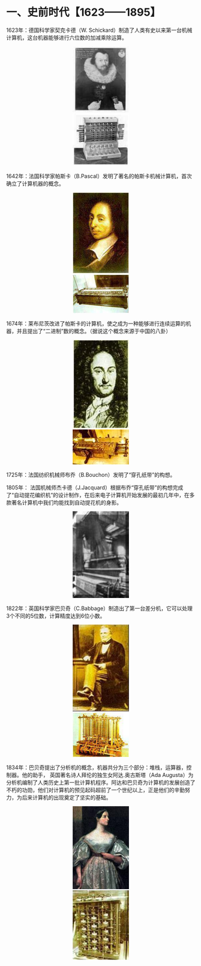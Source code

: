 # 一、史前时代【1623——1895】
1623年：德国科学家契克卡德（W. Schickard）制造了人类有史以来第一台机械计算机，这台机器能够进行六位数的加减乘除运算。

<div align=center><img width="150" src="../images/1.jpeg"/></div>

<div align=center><img width="150" src="../images/2.jpeg"/></div>

1642年：法国科学家帕斯卡（B.Pascal）发明了著名的帕斯卡机械计算机，首次确立了计算机器的概念。

<div align=center><img width="150" src="../images/3.jpeg"/></div>

<div align=center><img width="150" src="../images/4.jpeg"/></div>

1674年：莱布尼茨改进了帕斯卡的计算机，使之成为一种能够进行连续运算的机器，并且提出了“二进制”数的概念。（据说这个概念来源于中国的八卦）

<div align=center><img width="150" src="../images/5.jpeg"/></div>

<div align=center><img width="150" src="../images/6.jpeg"/></div>

1725年：法国纺织机械师布乔（B.Bouchon）发明了“穿孔纸带”的构想。

1805年： 法国机械师杰卡德（J.Jacquard）根据布乔“穿孔纸带”的构想完成了“自动提花编织机”的设计制作，在后来电子计算机开始发展的最初几年中，在多款著名计算机中我们均能找到自动提花机的身影。

<div align=center><img width="150" src="../images/7.jpeg"/></div>

1822年：英国科学家巴贝奇（C.Babbage）制造出了第一台差分机，它可以处理3个不同的5位数，计算精度达到6位小数。

<div align=center><img width="150" src="../images/8.jpeg"/></div>

<div align=center><img width="150" src="../images/9.jpeg"/></div>

1834年：巴贝奇提出了分析机的概念，机器共分为三个部分：堆栈，运算器，控制器。他的助手， 英国著名诗人拜伦的独生女阿达.奥古斯塔（Ada Augusta）为分析机编制了人类历史上第一批计算机程序。阿达和巴贝奇为计算机的发展创造了不朽的功勋，他们对计算机的预见起码超前了一个世纪以上，正是他们的辛勤努力，为后来计算机的出现奠定了坚实的基础。

<div align=center><img width="150" src="../images/10.jpeg"/></div>

<div align=center><img width="150" src="../images/11.jpeg"/></div>

